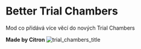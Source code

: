 # Better Trial Chambers
Mod co přidává více věcí do nových Trial Chambers

**Made by Citron**
![trial_chambers_title](https://github.com/Citronovec/Better-Trial-Chambers-/assets/153953094/dd26fc91-63a6-4e76-8893-56b718dcad86)

